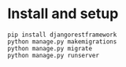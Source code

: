 # Install and setup

```shell
pip install djangorestframework
python manage.py makemigrations
python manage.py migrate
python manage.py runserver
```
